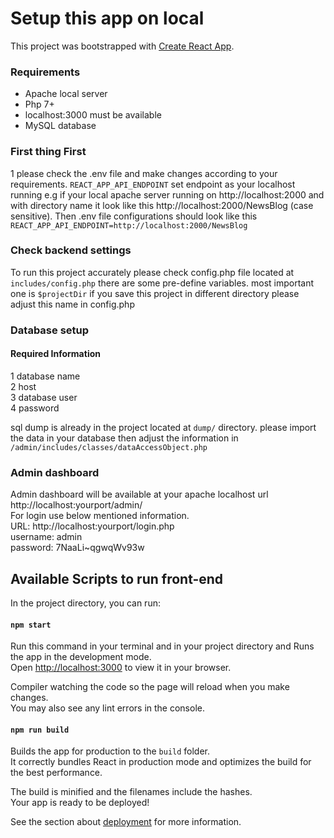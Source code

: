 # Setup this app on local

This project was bootstrapped with [Create React App](https://github.com/facebook/create-react-app).

### Requirements
* Apache local server
* Php 7+
* localhost:3000 must be available
* MySQL database

### First thing First
1 please check the .env file and make changes according to your requirements.
`REACT_APP_API_ENDPOINT` set endpoint as your localhost running e.g if your local apache server running on http://localhost:2000 and with directory name it look like this http://localhost:2000/NewsBlog (case sensitive). Then .env file configurations should look like this `REACT_APP_API_ENDPOINT=http://localhost:2000/NewsBlog` 

### Check backend settings
To run this project accurately please check config.php file located at `includes/config.php` 
there are some pre-define variables. most important one is `$projectDir` if you save this project in different directory please adjust this name in config.php 

### Database setup
#### Required Information
1 database name\
2 host\
3 database user\
4 password

sql dump is already in the project located at `dump/` directory. please import the data in your database then adjust the information in `/admin/includes/classes/dataAccessObject.php`

### Admin dashboard
Admin dashboard will be available at your apache localhost url http://localhost:yourport/admin/ \
For login use below mentioned information.\
URL: http://localhost:yourport/login.php \
username: admin\
password: 7NaaLi~qgwqWv93w

## Available Scripts to run front-end

In the project directory, you can run:

#### `npm start`

Run this command in your terminal and in your project directory and Runs the app in the development mode.\
Open [http://localhost:3000](http://localhost:3000) to view it in your browser.

Compiler watching the code so the page will reload when you make changes.\
You may also see any lint errors in the console.

#### `npm run build`

Builds the app for production to the `build` folder.\
It correctly bundles React in production mode and optimizes the build for the best performance.

The build is minified and the filenames include the hashes.\
Your app is ready to be deployed!

See the section about [deployment](https://facebook.github.io/create-react-app/docs/deployment) for more information.